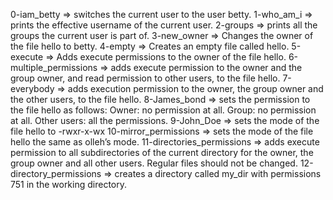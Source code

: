 0-iam_betty => switches the current user to the user betty.
1-who_am_i => prints the effective username of the current user.
2-groups => prints all the groups the current user is part of.
3-new_owner => Changes the owner of the file hello to betty.
4-empty => Creates an empty file called hello.
5-execute => Adds execute permissions to the owner of the file hello.
6-multiple_permissions => adds execute permission to the owner and the group owner, and read permission to other users, to the file hello.
7-everybody => adds execution permission to the owner, the group owner and the other users, to the file hello.
8-James_bond => sets the permission to the file hello as follows:
Owner: no permission at all.
Group: no permission at all.
Other users: all the permissions.
9-John_Doe => sets the mode of the file hello to -rwxr-x-wx
10-mirror_permissions => sets the mode of the file hello the same as olleh’s mode.
11-directories_permissions => adds execute permission to all subdirectories of the current directory for the owner, the group owner and all other users. Regular files should not be changed.
12-directory_permissions => creates a directory called my_dir with permissions 751 in the working directory.
